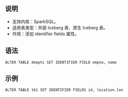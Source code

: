 ## 说明
- 支持内核：SparkSQL。
- 适用表类型：外部 Iceberg 表、原生 Iceberg 表。
- 作用：添加 identifier fields 属性。

## 语法
```
ALTER TABLE dempts SET IDENTIFIER FIELD empno, name
```


## 示例
```
ALTER TABLE tb1 SET IDENTIFIER FIELDS id, location.lon
```



